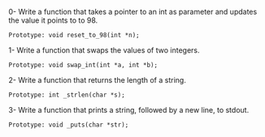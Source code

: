 0- Write a function that takes a pointer to an int as parameter and updates the value it points to to 98.

    Prototype: void reset_to_98(int *n);

1- Write a function that swaps the values of two integers.

    Prototype: void swap_int(int *a, int *b);

2- Write a function that returns the length of a string.

    Prototype: int _strlen(char *s);

3- Write a function that prints a string, followed by a new line, to stdout.

    Prototype: void _puts(char *str);

